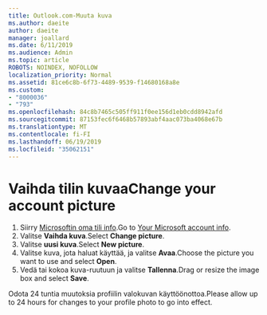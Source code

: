 ```yaml
---
title: Outlook.com-Muuta kuva
ms.author: daeite
author: daeite
manager: joallard
ms.date: 6/11/2019
ms.audience: Admin
ms.topic: article
ROBOTS: NOINDEX, NOFOLLOW
localization_priority: Normal
ms.assetid: 81ce6c8b-6f73-4489-9539-f14680168a8e
ms.custom:
- "8000036"
- "793"
ms.openlocfilehash: 84c8b7465c505ff911f0ee156d1eb0cdd8942afd
ms.sourcegitcommit: 87153fec6f6468b57893abf4aac073ba4068e67b
ms.translationtype: MT
ms.contentlocale: fi-FI
ms.lasthandoff: 06/19/2019
ms.locfileid: "35062151"
---
```

# <a name="change-your-account-picture"></a><span data-ttu-id="4395d-102">Vaihda tilin kuvaa</span><span class="sxs-lookup"><span data-stu-id="4395d-102">Change your account picture</span></span>

1. <span data-ttu-id="4395d-103">Siirry [Microsoftin oma tili info](https://go.microsoft.com/fwlink/p/?linkid=860841).</span><span class="sxs-lookup"><span data-stu-id="4395d-103">Go to [Your Microsoft account info](https://go.microsoft.com/fwlink/p/?linkid=860841).</span></span>
2. <span data-ttu-id="4395d-104">Valitse **Vaihda kuva**.</span><span class="sxs-lookup"><span data-stu-id="4395d-104">Select **Change picture**.</span></span>
3. <span data-ttu-id="4395d-105">Valitse **uusi kuva**.</span><span class="sxs-lookup"><span data-stu-id="4395d-105">Select **New picture**.</span></span>
4. <span data-ttu-id="4395d-106">Valitse kuva, jota haluat käyttää, ja valitse **Avaa**.</span><span class="sxs-lookup"><span data-stu-id="4395d-106">Choose the picture you want to use and select **Open**.</span></span>
5. <span data-ttu-id="4395d-107">Vedä tai kokoa kuva-ruutuun ja valitse **Tallenna**.</span><span class="sxs-lookup"><span data-stu-id="4395d-107">Drag or resize the image box and select **Save**.</span></span>

<span data-ttu-id="4395d-108">Odota 24 tuntia muutoksia profiilin valokuvan käyttöönottoa.</span><span class="sxs-lookup"><span data-stu-id="4395d-108">Please allow up to 24 hours for changes to your profile photo to go into effect.</span></span>